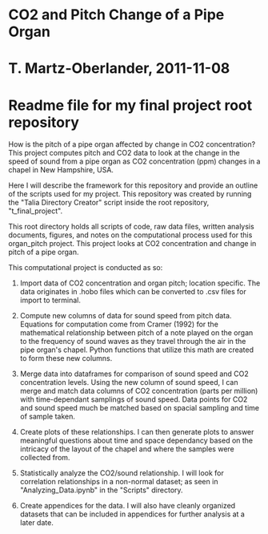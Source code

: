 # CO2 and Pitch Change of a Pipe Organ
# T. Martz-Oberlander, 2011-11-08
# Readme file for my final project root repository

How is the pitch of a pipe organ affected by change in CO2 concentration? This project computes pitch and CO2 data to look at the change in the speed of sound from a pipe organ as CO2 concentration (ppm) changes in a chapel in New Hampshire, USA.

Here I will describe the framework for this repository and provide an outline of the scripts used for my project. This repository was created by running the "Talia Directory Creator" script inside the root repository, "t_final_project".

This root directory holds all scripts of code, raw data files, written analysis documents, figures, and notes on the computational process used for this organ_pitch project. This project looks at CO2 concentration and change in pitch of a pipe organ. 

This computational project is conducted as so:

1) Import data of CO2 concentration and organ pitch; location specific. The data originates in .hobo files which can be converted to .csv files for import to terminal.

2) Compute new columns of data for sound speed from pitch data. Equations for computation come from Cramer (1992) for the mathematical relationship between pitch of a note played on the organ to the frequency of sound waves as they travel through the air in the pipe organ's chapel. Python functions that utilize this math are created to form these new columns.

3) Merge data into dataframes for comparison of sound speed and CO2 concentration levels. Using the new column of sound speed, I can merge and match data columns of CO2 concentration (parts per million) with time-dependant samplings of sound speed. Data points for CO2 and sound speed much be matched based on spacial sampling and time of sample taken.

4) Create plots of these relationships. I can then generate plots to answer meaningful questions about time and space dependancy based on the intricacy of the layout of the chapel and where the samples were collected from.

5) Statistically analyze the CO2/sound relationship. I will look for correlation relationships in a non-normal dataset; as seen in "Analyzing_Data.ipynb" in the "Scripts" directory.

6) Create appendices for the data. I will also have cleanly organized datasets that can be included in appendices for further analysis at a later date.



